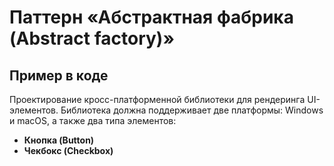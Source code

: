 # Паттерн «Абстрактная фабрика (Abstract factory)»
## Пример в коде
Проектирование кросс-платформенной библиотеки для рендеринга UI-элементов.
Библиотека должна поддерживает две платформы: Windows и macOS, а также два типа элементов:
- **Кнопка (Button)**
- **Чекбокс (Checkbox)**